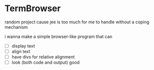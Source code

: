 # TermBrowser
random project cause jee is too much for me to handle without a coping mechanism

i wanna make a simple browser-like program that can
- [ ] display text
- [ ] align text
- [ ] have divs for relative alignment
- [ ] look (both code and output) good
